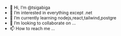 - 👋 Hi, I’m @tsigabiga
- 👀 I’m interested in everything except .net
- 🌱 I’m currently learning nodejs,react,tailwind,postgre
- 💞️ I’m looking to collaborate on ...
- 📫 How to reach me ...

<!---
tsigabiga/tsigabiga is a ✨ special ✨ repository because its `README.md` (this file) appears on your GitHub profile.
You can click the Preview link to take a look at your changes.
--->
